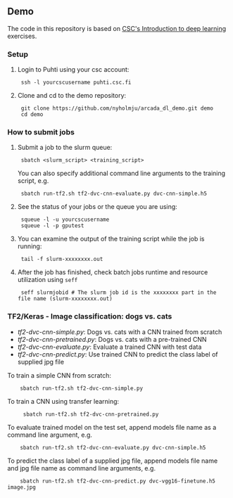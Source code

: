 ## Demo

The code in this repository is based on [CSC's Introduction to deep learning](https://github.com/csc-training/intro-to-dl/tree/master/day2) exercises.

### Setup

1. Login to Puhti using your csc account:

        ssh -l yourcscusername puhti.csc.fi
        
2. Clone and cd to the demo repository:

        git clone https://github.com/nyholmju/arcada_dl_demo.git demo
        cd demo

### How to submit jobs

1. Submit a job to the slurm queue:

        sbatch <slurm_script> <training_script>

   You can also specify additional command line arguments to the training script, e.g.

        sbatch run-tf2.sh tf2-dvc-cnn-evaluate.py dvc-cnn-simple.h5

2. See the status of your jobs or the queue you are using:

        squeue -l -u yourcscusername
        squeue -l -p gputest

3. You can examine the output of the training script while the job is running:

        tail -f slurm-xxxxxxxx.out

4. After the job has finished, check batch jobs runtime and resource utilization using `seff`

        seff slurmjobid # The slurm job id is the xxxxxxxx part in the file name (slurm-xxxxxxxx.out)


### TF2/Keras - Image classification: dogs vs. cats

* *tf2-dvc-cnn-simple.py*: Dogs vs. cats with a CNN trained from scratch
* *tf2-dvc-cnn-pretrained.py*: Dogs vs. cats with a pre-trained CNN
* *tf2-dvc-cnn-evaluate.py*: Evaluate a trained CNN with test data
* *tf2-dvc-cnn-predict.py*: Use trained CNN to predict the class label of supplied jpg file

To train a simple CNN from scratch:

        sbatch run-tf2.sh tf2-dvc-cnn-simple.py

To train a CNN using transfer learning:

         sbatch run-tf2.sh tf2-dvc-cnn-pretrained.py

To evaluate trained model on the test set, append models file name as a command line argument, e.g.

        sbatch run-tf2.sh tf2-dvc-cnn-evaluate.py dvc-cnn-simple.h5

To predict the class label of a supplied jpg file, append models file name and jpg file name as command line arguments, e.g.

        sbatch run-tf2.sh tf2-dvc-cnn-predict.py dvc-vgg16-finetune.h5 image.jpg
